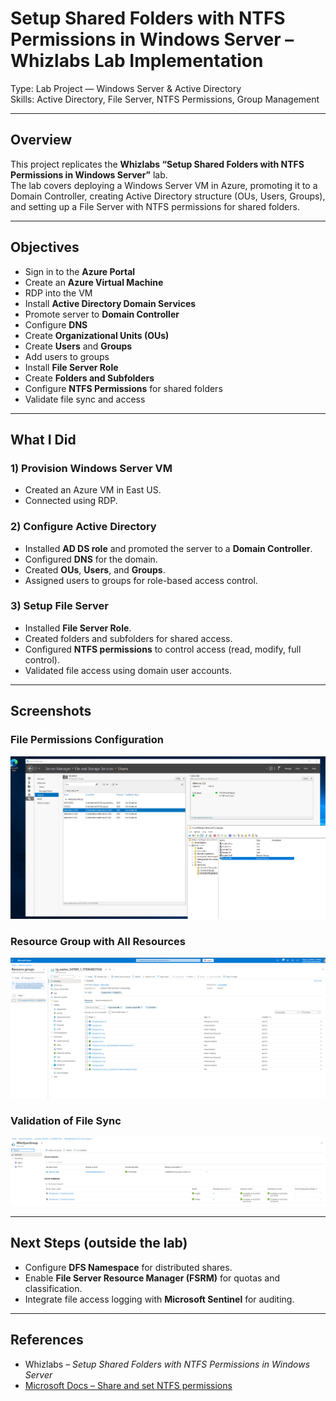 # Setup Shared Folders with NTFS Permissions in Windows Server – Whizlabs Lab Implementation

Type: Lab Project — Windows Server & Active Directory  
Skills: Active Directory, File Server, NTFS Permissions, Group Management

* * *

## Overview

This project replicates the **Whizlabs “Setup Shared Folders with NTFS Permissions in Windows Server”** lab.  
The lab covers deploying a Windows Server VM in Azure, promoting it to a Domain Controller, creating Active Directory structure (OUs, Users, Groups), and setting up a File Server with NTFS permissions for shared folders.

* * *

## Objectives

- Sign in to the **Azure Portal**
- Create an **Azure Virtual Machine**
- RDP into the VM
- Install **Active Directory Domain Services**
- Promote server to **Domain Controller**
- Configure **DNS**
- Create **Organizational Units (OUs)**
- Create **Users** and **Groups**
- Add users to groups
- Install **File Server Role**
- Create **Folders and Subfolders**
- Configure **NTFS Permissions** for shared folders
- Validate file sync and access

* * *

## What I Did

### 1) Provision Windows Server VM
- Created an Azure VM in East US.  
- Connected using RDP.

### 2) Configure Active Directory
- Installed **AD DS role** and promoted the server to a **Domain Controller**.  
- Configured **DNS** for the domain.  
- Created **OUs**, **Users**, and **Groups**.  
- Assigned users to groups for role-based access control.

### 3) Setup File Server
- Installed **File Server Role**.  
- Created folders and subfolders for shared access.  
- Configured **NTFS permissions** to control access (read, modify, full control).  
- Validated file access using domain user accounts.

* * *

## Screenshots

### File Permissions Configuration
![File Permissions](screenshots/FilePermissions.png)

### Resource Group with All Resources
![Resource Group](screenshots/resourcegroup.png)

### Validation of File Sync
![Validation Success](screenshots/syncvalidation.png)

* * *

## Next Steps (outside the lab)

- Configure **DFS Namespace** for distributed shares.  
- Enable **File Server Resource Manager (FSRM)** for quotas and classification.  
- Integrate file access logging with **Microsoft Sentinel** for auditing.  

* * *

## References

- Whizlabs – *Setup Shared Folders with NTFS Permissions in Windows Server*  
- [Microsoft Docs – Share and set NTFS permissions](https://learn.microsoft.com/en-us/troubleshoot/windows-server/networking/share-and-ntfs-permissions)
